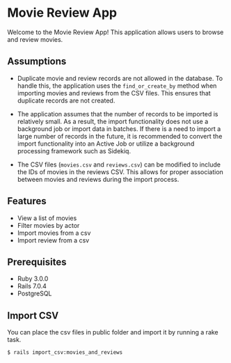 # Movie Review App

Welcome to the Movie Review App! This application allows users to browse and review movies.

## Assumptions

- Duplicate movie and review records are not allowed in the database. To handle this, the application uses the `find_or_create_by` method when importing movies and reviews from the CSV files. This ensures that duplicate records are not created.

- The application assumes that the number of records to be imported is relatively small. As a result, the import functionality does not use a background job or import data in batches. If there is a need to import a large number of records in the future, it is recommended to convert the import functionality into an Active Job or utilize a background processing framework such as Sidekiq.

- The CSV files (`movies.csv` and `reviews.csv`) can be modified to include the IDs of movies in the reviews CSV. This allows for proper association between movies and reviews during the import process.

## Features

- View a list of movies
- Filter movies by actor
- Import movies from a csv
- Import review from a csv

## Prerequisites

- Ruby 3.0.0
- Rails 7.0.4
- PostgreSQL

## Import CSV
You can place the csv files in public folder and import it by running a rake task.
```
$ rails import_csv:movies_and_reviews 
```

